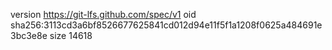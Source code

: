 version https://git-lfs.github.com/spec/v1
oid sha256:3113cd3a6bf8526677625841cd012d94e11f5f1a1208f0625a484691e3bc3e8e
size 14618
